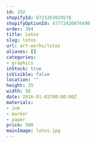 ```yaml
---
id: 192
shopifyId: 8723263029578
shopifyOptionId: 47772426076490
order: 394
title: Lotos
slug: lotos
url: art-works/lotos
aliases: []
categories:
- graphics
inStock: true
isVisible: false
location: ""
height: 35
width: 50
date: 2016-01-01T00:00:00Z
materials:
- ink
- marker
- paper
price: 500
mainImage: lotus.jpg
---
```

